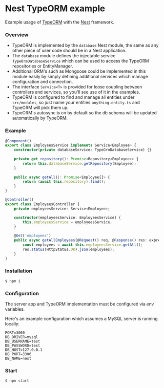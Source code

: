 # Nest TypeORM example

Example usage of [TypeORM](https://github.com/typeorm/typeorm) with the [Nest](https://github.com/kamilmysliwiec/nest) framework.

### Overview

- TypeORM is implemented by the `database` Nest module, the same as any other piece of user code should be in a Nest application.
- The `database` module defines the injectable service `TypeOrmDatabaseService` which can be used to access the TypeORM repositories or EntityManager. 
- Additional ORM's such as Mongoose could be implemented in this module easily by simply defining additional services which manage configuration and connection. 
- The interface `Service<T>` is provided for loose coupling between controllers and services, so you'll see use of it in the examples.
- TypeORM is configured to find and manage all entities under `src/modules`, so just name your entities `anything.entity.ts` and TypeORM will pick them up. 
- TypeORM's autosync is on by default so the db schema will be updated automatically by TypeORM.

### Example
```typescript
@Component()
export class EmployeesService implements Service<Employee> {
    constructor(private databaseService: TypeOrmDatabaseService) {}
    
    private get repository(): Promise<Repository<Employee>> {
        return this.databaseService.getRepository(Employee);
    }
        
    public async getAll(): Promise<Employee[]> {
        return (await this.repository).find();
    }
}

@Controller()
export class EmployeesController {
    private employeesService: Service<Employee>;

    constructor(employeesService: EmployeesService) {
        this.employeesService = employeesService;
    }
    
    @Get('employees')
    public async getAllEmployees(@Request() req, @Response() res: express.Response) {
        const employees = await this.employeesService.getAll();
        res.status(HttpStatus.OK).json(employees);
    }
}
```

### Installation

```
$ npm i
```

### Configuration

The server app and TypeORM implementation must be configured via env variables. 

Here's an example configuration which assumes a MySQL server is running locally:

```
PORT=3000
DB_DRIVER=mysql
DB_USERNAME=test
DB_PASSWORD=test
DB_HOST=127.0.0.1
DB_PORT=3306
DB_NAME=nest
```

### Start

```
$ npm start
```
